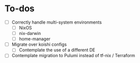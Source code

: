 # To-dos

- [ ] Correctly handle multi-system environments
  - [ ] NixOS
  - [ ] nix-darwin
  - [ ] home-manager
- [ ] Migrate over koishi configs
  - [ ] Contemplate the use of a different DE
- [ ] Contemplate migration to Pulumi instead of tf-nix / Terraform
